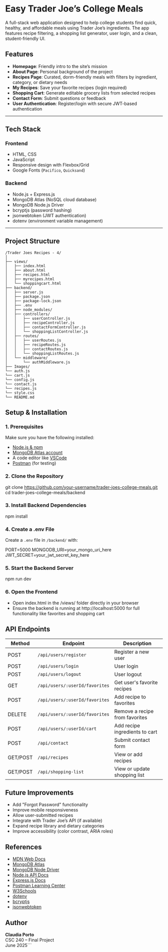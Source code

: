 # Easy Trader Joe’s College Meals

A full-stack web application designed to help college students find quick, healthy, and affordable meals using Trader Joe’s ingredients. The app features recipe filtering, a shopping list generator, user login, and a clean, student-friendly UI.

## Features

- **Homepage**: Friendly intro to the site’s mission
- **About Page**: Personal background of the project
- **Recipes Page**: Curated, dorm-friendly meals with filters by ingredient, category, or dietary needs
- **My Recipes**: Save your favorite recipes (login required)
- **Shopping Cart**: Generate editable grocery lists from selected recipes
- **Contact Form**: Submit questions or feedback
- **User Authentication**: Register/login with secure JWT-based authentication

---

## Tech Stack

### Frontend
- HTML, CSS
- JavaScript
- Responsive design with Flexbox/Grid
- Google Fonts (`Pacifico`, `Quicksand`)

### Backend
- Node.js + Express.js
- MongoDB Atlas (NoSQL cloud database)
- MongoDB Node.js Driver
- bcryptjs (password hashing)
- jsonwebtoken (JWT authentication)
- dotenv (environment variable management)

---

## Project Structure

```text
/Trader Joes Recipes - 4/
│
├── views/
│   ├── index.html
│   ├── about.html
│   ├── recipes.html
│   ├── myrecipes.html
│   └── shoppingcart.html
├── backend/
│   ├── server.js
│   ├── package.json
│   ├── package-lock.json
│   ├── .env
│   ├── node_modules/
│   ├── controllers/
│   │   ├── userController.js
│   │   ├── recipeController.js
│   │   ├── contactFormController.js
│   │   └── shoppingListController.js
│   ├── routes/
│   │   ├── userRoutes.js
│   │   ├── recipeRoutes.js
│   │   ├── contactRoutes.js
│   │   └── shoppingListRoutes.js
│   └── middleware/
│       └── authMiddleware.js
├── Images/
└── auth.js
└── cart.js
└── config.js
└── contact.js
└── recipes.js
└── style.css
└── README.md
```

## Setup & Installation

### 1. Prerequisites

Make sure you have the following installed:

- [Node.js & npm](https://nodejs.org/)
- [MongoDB Atlas account](https://www.mongodb.com/cloud/atlas)
- A code editor like [VSCode](https://code.visualstudio.com/)
- [Postman](https://www.postman.com/) (for testing)

### 2. Clone the Repository

git clone https://github.com/your-username/trader-joes-college-meals.git
cd trader-joes-college-meals/backend

### 3. Install Backend Dependencies

npm install

### 4. Create a .env File

Create a `.env` file in `/backend/` with:

PORT=5000
MONGODB_URI=your_mongo_uri_here
JWT_SECRET=your_jwt_secret_key_here

### 5. Start the Backend Server

npm run dev

### 6. Open the Frontend

- Open index.html in the /views/ folder directly in your browser
- Ensure the backend is running at http://localhost:5000 for full functionality like favorites and shopping cart

## API Endpoints

| Method   | Endpoint                       | Description                          |
|----------|--------------------------------|--------------------------------------|
| POST     | `/api/users/register`          | Register a new user                  |
| POST     | `/api/users/login`             | User login                           |
| POST     | `/api/users/logout`            | User logout                          |
| GET      | `/api/users/:userId/favorites` | Get user's favorite recipes          |
| POST     | `/api/users/:userId/favorites` | Add recipe to favorites              |
| DELETE   | `/api/users/:userId/favorites` | Remove a recipe from favorites       |
| POST     | `/api/users/:userId/cart`      | Add recipe ingredients to cart       |
| POST     | `/api/contact`                 | Submit contact form                  |
| GET/POST | `/api/recipes`                 | View or add recipes                  |
| GET/POST | `/api/shopping-list`           | View or update shopping list         |

## Future Improvements

- Add "Forgot Password" functionality
- Improve mobile responsiveness
- Allow user-submitted recipes
- Integrate with Trader Joe’s API (if available)
- Expand recipe library and dietary categories
- Improve accessibility (color contrast, ARIA roles)

## References

- [MDN Web Docs](https://developer.mozilla.org/en-US/)
- [MongoDB Atlas](https://www.mongodb.com/docs/atlas/)
- [MongoDB Node Driver](https://mongodb.github.io/node-mongodb-native/)
- [Node.js API Docs](https://nodejs.org/docs/latest/api/)
- [Express.js Docs](https://expressjs.com/)
- [Postman Learning Center](https://learning.postman.com/)
- [W3Schools](https://www.w3schools.com/)
- [dotenv](https://github.com/motdotla/dotenv)
- [bcryptjs](https://github.com/dcodeIO/bcrypt.js/)
- [jsonwebtoken](https://github.com/auth0/node-jsonwebtoken)

## Author

**Claudia Porto**  
CSC 240 – Final Project  
June 2025```